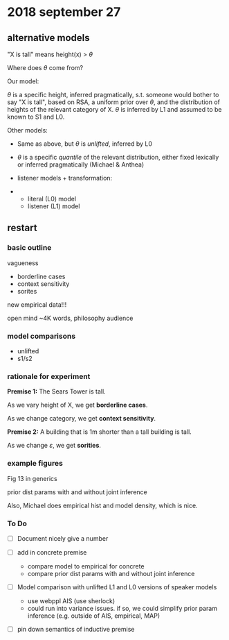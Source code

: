 # 2018 september 27

## alternative models

"X is tall" means height(x) > $\theta$

Where does $\theta$ come from?

Our model:

$\theta$ is a specific height, inferred pragmatically, s.t. someone would bother to say "X is tall", based on RSA, a uniform prior over $\theta$, and the distribution of heights of the relevant category of X. $\theta$ is inferred by L1 and assumed to be known to S1 and L0. 

Other models:

* Same as above, but $\theta$ is *unlifted*, inferred by L0
* $\theta$ is a specific *quantile* of the relevant distribution, either fixed lexically or inferred pragmatically (Michael & Anthea)
* listener models + transformation:

* * literal (L0) model
  * listener (L1) model

## restart

### basic outline

vagueness

* borderline cases
* context sensitivity
* sorites

new empirical data!!!

open mind ~4K words, philosophy audience

### model comparisons

* unlifted
* s1/s2

### rationale for experiment

**Premise 1:** The Sears Tower is tall.

As we vary height of X, we get **borderline cases**.

As we change category, we get **context sensitivity**.

**Premise 2:** A building that is 1m shorter than a tall building is tall.

As we change $\varepsilon$, we get **sorities**.

### example figures

Fig 13 in generics

prior dist params with and without joint inference

Also, Michael does empirical hist and model density, which is nice.

### To Do

* ☐ Document nicely give a number

* ☐ add in concrete premise
  * compare model to empirical for concrete
  * compare prior dist params with and without joint inference
* ☐ Model comparison with unlifted L1 and L0 versions of speaker models
  * use webppl AIS (use sherlock)
  * could run into variance issues. if so, we could simplify prior param inference (e.g. outside of AIS, empirical, MAP)
* ☐ pin down semantics of inductive premise